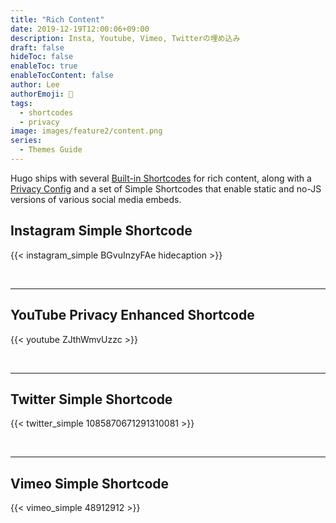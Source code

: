 ```yaml
---
title: "Rich Content"
date: 2019-12-19T12:00:06+09:00
description: Insta, Youtube, Vimeo, Twitterの埋め込み
draft: false
hideToc: false
enableToc: true
enableTocContent: false
author: Lee
authorEmoji: 👺
tags:
  - shortcodes
  - privacy
image: images/feature2/content.png
series:
  - Themes Guide
---
```


Hugo ships with several [Built-in Shortcodes](https://gohugo.io/content-management/shortcodes/#use-hugo-s-built-in-shortcodes) for rich content, along with a [Privacy Config](https://gohugo.io/about/hugo-and-gdpr/) and a set of Simple Shortcodes that enable static and no-JS versions of various social media embeds.

## <!--more-->

## Instagram Simple Shortcode

{{< instagram_simple BGvuInzyFAe hidecaption >}}

<br>

---

## YouTube Privacy Enhanced Shortcode

{{< youtube ZJthWmvUzzc >}}

<br>

---

## Twitter Simple Shortcode

{{< twitter_simple 1085870671291310081 >}}

<br>

---

## Vimeo Simple Shortcode

{{< vimeo_simple 48912912 >}}
